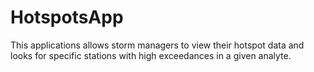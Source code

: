 # HotspotsApp
This applications allows storm managers to view their hotspot data and looks for specific stations with high exceedances in a given analyte. 
